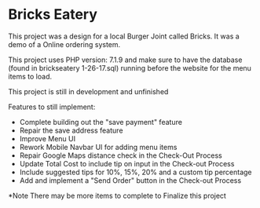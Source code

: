 # Bricks Eatery

This project was a design for a local Burger Joint called Bricks. It was a demo of a Online ordering system.

This project uses PHP version: 7.1.9 and make sure to have the database (found in	brickseatery 1-26-17.sql) running before the website for the menu items to load.

This project is still in development and unfinished

Features to still implement:
 - Complete building out the "save payment" feature
 - Repair the save address feature
 - Improve Menu UI
 - Rework Mobile Navbar UI for adding menu items
 - Repair Google Maps distance check in the Check-Out Process
 - Update Total Cost to include tip on input in the Check-out Process
 - Include suggested tips for 10%, 15%, 20% and a custom tip percentage
 - Add and implement a "Send Order" button in the Check-out Process
 
*Note There may be more items to complete to Finalize this project
